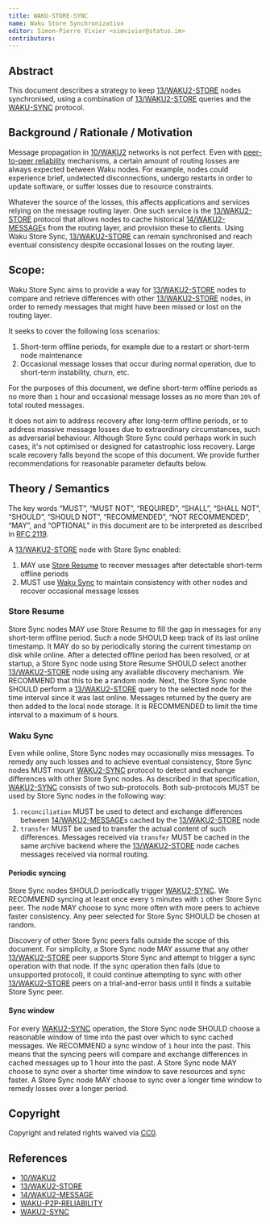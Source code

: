 ```yaml
---
title: WAKU-STORE-SYNC
name: Waku Store Synchronization
editor: Simon-Pierre Vivier <simvivier@status.im>
contributors:
---
```


## Abstract

This document describes a strategy to keep [13/WAKU2-STORE](https://rfc.vac.dev/waku/standards/core/13/store) nodes synchronised,
using a combination of [13/WAKU2-STORE](https://rfc.vac.dev/waku/standards/core/13/store) queries 
and the [WAKU-SYNC](../core/sync.md) protocol.

## Background / Rationale / Motivation

Message propagation in [10/WAKU2](https://rfc.vac.dev/waku/standards/core/10/waku2) networks is not perfect.
Even with [peer-to-peer reliability](../application/p2p-reliability.md) mechanisms,
a certain amount of routing losses are always expected between Waku nodes.
For example, nodes could experience brief, undetected disconnections,
undergo restarts in order to update software,
or suffer losses due to resource constraints.

Whatever the source of the losses,
this affects applications and services relying on the message routing layer.
One such service is the [13/WAKU2-STORE](https://rfc.vac.dev/waku/standards/core/13/store) protocol
that allows nodes to cache historical [14/WAKU2-MESSAGE](https://rfc.vac.dev/waku/standards/core/14/message)s from the routing layer,
and provision these to clients.
Using Waku Store Sync,
[13/WAKU2-STORE](https://rfc.vac.dev/waku/standards/core/13/store) can remain synchronised
and reach eventual consistency despite occasional losses on the routing layer.

## Scope:

Waku Store Sync aims to provide a way for [13/WAKU2-STORE](https://rfc.vac.dev/waku/standards/core/13/store) nodes
to compare and retrieve differences with other [13/WAKU2-STORE](https://rfc.vac.dev/waku/standards/core/13/store) nodes,
in order to remedy messages that might have been missed or lost on the routing layer.

It seeks to cover the following loss scenarios:
1. Short-term offline periods, for example due to a restart or short-term node maintenance
2. Occasional message losses that occur during normal operation, due to short-term instability, churn, etc.

For the purposes of this document,
we define short-term offline periods as no more than `1` hour
and occasional message losses as no more than `20%` of total routed messages.

It does not aim to address recovery after long-term offline periods,
or to address massive message losses due to extraordinary circumstances,
such as adversarial behaviour.
Although Store Sync could perhaps work in such cases,
it's not optimised or designed for catastrophic loss recovery.
Large scale recovery falls beyond the scope of this document.
We provide further recommendations for reasonable parameter defaults below.

## Theory / Semantics

The key words “MUST”, “MUST NOT”, “REQUIRED”, “SHALL”, “SHALL NOT”, “SHOULD”, “SHOULD NOT”, “RECOMMENDED”, “NOT RECOMMENDED”, “MAY”, and “OPTIONAL” in this document are to be interpreted as described in [RFC 2119](https://www.ietf.org/rfc/rfc2119.txt).

A [13/WAKU2-STORE](https://rfc.vac.dev/waku/standards/core/13/store) node with Store Sync enabled:
1. MAY use [Store Resume](#store-resume) to recover messages after detectable short-term offline periods
2. MUST use [Waku Sync](#waku-sync) to maintain consistency with other nodes and recover occasional message losses

### Store Resume

Store Sync nodes MAY use Store Resume to fill the gap in messages for any short-term offline period.
Such a node SHOULD keep track of its last online timestamp.
It MAY do so by periodically storing the current timestamp on disk while online.
After a detected offline period has been resolved,
or at startup,
a Store Sync node using Store Resume SHOULD select another [13/WAKU2-STORE](https://rfc.vac.dev/waku/standards/core/13/store) node using any available discovery mechanism.
We RECOMMEND that this to be a random node.
Next, the Store Sync node SHOULD perform a [13/WAKU2-STORE](https://rfc.vac.dev/waku/standards/core/13/store#content-filtered-queries) query
to the selected node for the time interval since it was last online.
Messages returned by the query are then added to the local node storage.
It is RECOMMENDED to limit the time interval to a maximum of `6` hours.

### Waku Sync

Even while online, Store Sync nodes may occasionally miss messages.
To remedy any such losses and to achieve eventual consistency,
Store Sync nodes MUST mount [WAKU2-SYNC](./sync.md) protocol
to detect and exchange differences with other Store Sync nodes.
As described in that specification,
[WAKU2-SYNC](./sync.md) consists of two sub-protocols.
Both sub-protocols MUST be used by Store Sync nodes in the following way:
1. `reconciliation` MUST be used to detect and exchange differences between [14/WAKU2-MESSAGE](https://rfc.vac.dev/waku/standards/core/14/message)s cached by the [13/WAKU2-STORE](https://rfc.vac.dev/waku/standards/core/13/store) node
2. `transfer` MUST be used to transfer the actual content of such differences.
Messages received via `transfer` MUST be cached in the same archive backend
where the [13/WAKU2-STORE](https://rfc.vac.dev/waku/standards/core/13/store) node caches messages received via normal routing.

#### Periodic syncing

Store Sync nodes SHOULD periodically trigger [WAKU2-SYNC](./sync.md).
We RECOMMEND syncing at least once every `5` minutes with `1` other Store Sync peer.
The node MAY choose to sync more often with more peers
to achieve faster consistency.
Any peer selected for Store Sync SHOULD be chosen at random.

Discovery of other Store Sync peers falls outside the scope of this document.
For simplicity, a Store Sync node MAY assume that any other [13/WAKU2-STORE](https://rfc.vac.dev/waku/standards/core/13/store) peer
supports Store Sync and attempt to trigger a sync operation with that node.
If the sync operation then fails (due to unsupported protocol),
it could continue attempting to sync with other [13/WAKU2-STORE](https://rfc.vac.dev/waku/standards/core/13/store) peers on a trial-and-error basis
until it finds a suitable Store Sync peer.

#### Sync window

For every [WAKU2-SYNC](./sync.md) operation,
the Store Sync node SHOULD choose a reasonable window of time into the past
over which to sync cached messages.
We RECOMMEND a sync window of `1` hour into the past.
This means that the syncing peers will compare
and exchange differences in cached messages up to 1 hour into the past.
A Store Sync node MAY choose to sync over a shorter time window to save resources and sync faster.
A Store Sync node MAY choose to sync over a longer time window to remedy losses over a longer period.

## Copyright

Copyright and related rights waived via [CC0](https://creativecommons.org/publicdomain/zero/1.0/).


## References

- [10/WAKU2](https://rfc.vac.dev/waku/standards/core/10/waku2)
- [13/WAKU2-STORE](https://rfc.vac.dev/waku/standards/core/13/store)
- [14/WAKU2-MESSAGE](https://rfc.vac.dev/waku/standards/core/14/message)
- [WAKU-P2P-RELIABILITY](../application/p2p-reliability.md)
- [WAKU2-SYNC](./sync.md)